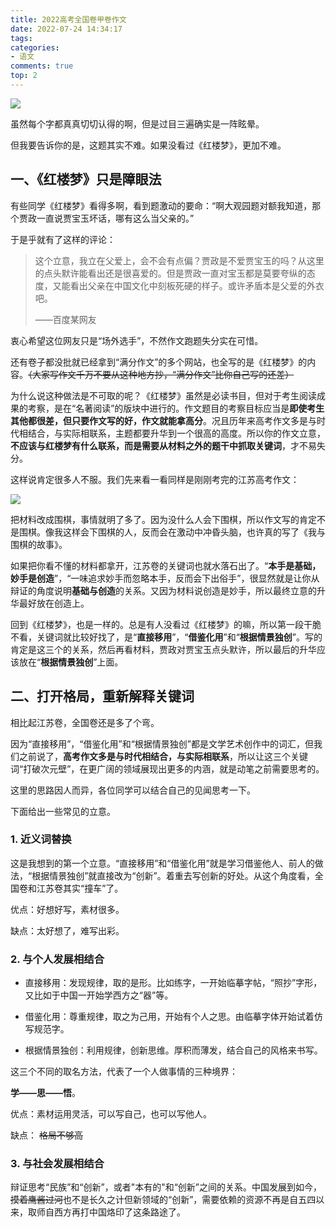 ```yaml
---
title: 2022高考全国卷甲卷作文
date: 2022-07-24 14:34:17
tags:
categories:
- 语文
comments: true
top: 2
---
```

![](/images/红楼梦.jpeg)

虽然每个字都真真切切认得的啊，但是过目三遍确实是一阵眩晕。

但我要告诉你的是，这题其实不难。如果没看过《红楼梦》，更加不难。

<!--more-->

## 一、《红楼梦》只是障眼法

有些同学《红楼梦》看得多啊，看到题激动的要命：“啊大观园题对额我知道，那个贾政一直说贾宝玉坏话，哪有这么当父亲的。”

于是乎就有了这样的评论：

> 这个立意，我立在父爱上，会不会有点偏？贾政是不爱贾宝玉的吗？从这里的点头默许能看出还是很喜爱的。但是贾政一直对宝玉都是莫要夸纵的态度，又能看出父亲在中国文化中刻板死硬的样子。或许矛盾本是父爱的外衣吧。
>
> ——百度某网友

衷心希望这位网友只是“场外选手”，不然作文跑题失分实在可惜。

还有卷子都没批就已经拿到“满分作文”的多个网站，也全写的是《红楼梦》的内容。~~（大家写作文千万不要从这种地方抄，“满分作文”比你自己写的还差）~~

为什么说这种做法是不可取的呢？《红楼梦》虽然是必读书目，但对于考生阅读成果的考察，是在“名著阅读”的版块中进行的。作文题目的考察目标应当是**即使考生其他都很差，但只要作文写的好，作文就能拿高分**。况且历年来高考作文多是与时代相结合，与实际相联系，主题都要升华到一个很高的高度。所以你的作文立意，**不应该与红楼梦有什么联系，而是需要从材料之外的题干中抓取关键词**，才不易失分。

这样说肯定很多人不服。我们先来看一看同样是刚刚考完的江苏高考作文：

![](/images/江苏卷.jpeg)

把材料改成围棋，事情就明了多了。因为没什么人会下围棋，所以作文写的肯定不是围棋。像我这样会下围棋的人，反而会在激动中冲昏头脑，也许真的写了《我与围棋的故事》。

如果把你看不懂的材料都拿开，江苏卷的关键词也就水落石出了。“**本手是基础，妙手是创造**”，“一味追求妙手而忽略本手，反而会下出俗手”，很显然就是让你从辩证的角度说明**基础与创造**的关系。又因为材料说创造是妙手，所以最终立意的升华最好放在创造上。

回到《红楼梦》，也是一样的。总是有人没看过《红楼梦》的嘛，所以第一段干脆不看，关键词就比较好找了，是“**直接移用**”，“**借鉴化用**”和“**根据情景独创**”。写的肯定是这三个的关系，然后再看材料，贾政对贾宝玉点头默许，所以最后的升华应该放在“**根据情景独创**”上面。

## 二、打开格局，重新解释关键词

相比起江苏卷，全国卷还是多了个弯。

因为“直接移用”，“借鉴化用”和“根据情景独创”都是文学艺术创作中的词汇，但我们之前说了，**高考作文多是与时代相结合，与实际相联系**，所以让这三个关键词“打破次元壁”，在更广阔的领域展现出更多的内涵，就是动笔之前需要思考的。

这里的思路因人而异，各位同学可以结合自己的见闻思考一下。

下面给出一些常见的立意。

### 1. 近义词替换

这是我想到的第一个立意。“直接移用”和“借鉴化用”就是学习借鉴他人、前人的做法，“根据情景独创”就直接改为“创新”。着重去写创新的好处。从这个角度看，全国卷和江苏卷其实“撞车”了。

优点：好想好写，素材很多。

缺点：太好想了，难写出彩。

### 2. 与个人发展相结合

* 直接移用：发现规律，取的是形。比如练字，一开始临摹字帖，“照抄”字形，又比如于中国一开始学西方之“器”等。

* 借鉴化用：尊重规律，取之为己用，开始有个人之思。由临摹字体开始试着仿写规范字。

* 根据情景独创：利用规律，创新思维。厚积而薄发，结合自己的风格来书写。

这三个不同的取名方法，代表了一个人做事情的三种境界：

**学——思——悟**。

优点：素材运用灵活，可以写自己，也可以写他人。

缺点： ~~格局不够高~~

### 3. 与社会发展相结合

辩证思考“民族”和“创新”，或者"本有的"和“创新”之间的关系。中国发展到如今，~~摸着鹰酱过河~~也不是长久之计但新领域的“创新”，需要依赖的资源不再是自五四以来，取师自西方再打中国烙印了这条路途了。
